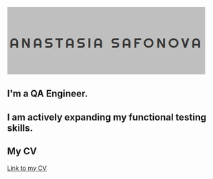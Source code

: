 [![Header](https://github.com/marook-a/marook-a/blob/main/assets/chrome_tCVIF2VC28.png)](https://rostov.hh.ru/resume/eb555d0bff0b9aa04d0039ed1f415362663276)
## I'm a QA Engineer. 
## I am actively expanding my functional testing skills. 
## My CV
[Link to my CV]()
